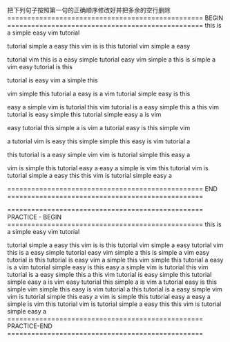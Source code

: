把下列句子按照第一句的正确顺序修改好并把多余的空行删除
================================================= BEGIN ================================================= 
this is a simple easy vim tutorial

tutorial simple a easy this vim is
is this tutorial vim simple a easy


tutorial vim this is a easy simple
tutorial easy vim simple a this is
simple a vim easy tutorial is this

tutorial is easy vim a simple this


vim simple this tutorial a easy is
a vim tutorial simple easy is this


easy a simple vim is tutorial this
vim tutorial is a easy simple this
a this vim tutorial is easy simple
this tutorial simple easy a is vim


easy tutorial this simple a is vim
a tutorial easy is this simple vim

a tutorial vim is easy this simple
simple this easy is vim tutorial a

this tutorial is a easy simple vim
vim is tutorial simple this easy a

vim is simple this tutorial easy a
easy a simple is vim this tutorial
vim is tutorial simple a easy this
this vim is tutorial simple easy a

================================================= END ================================================= 







================================================= PRACTICE - BEGIN ================================================= 
this is a simple easy vim tutorial

tutorial simple a easy this vim is
is this tutorial vim simple a easy
tutorial vim this is a easy simple
tutorial easy vim simple a this is
simple a vim easy tutorial is this
tutorial is easy vim a simple this
vim simple this tutorial a easy is
a vim tutorial simple easy is this
easy a simple vim is tutorial this
vim tutorial is a easy simple this
a this vim tutorial is easy simple
this tutorial simple easy a is vim
easy tutorial this simple a is vim
a tutorial easy is this simple vim
simple this easy is vim tutorial a
this tutorial is a easy simple vim
vim is tutorial simple this easy a
vim is simple this tutorial easy a
easy a simple is vim this tutorial
vim is tutorial simple a easy this
this vim is tutorial simple easy a
================================================= PRACTICE-END ================================================= 

